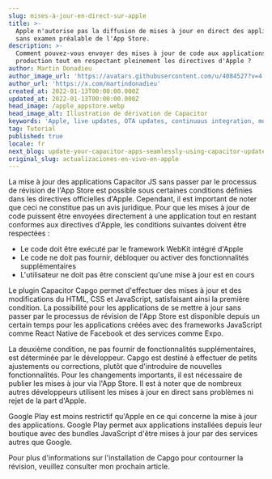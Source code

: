```yaml
---
slug: mises-à-jour-en-direct-sur-apple
title: >-
  Apple n'autorise pas la diffusion de mises à jour en direct des applications
  sans examen préalable de l'App Store.
description: >-
  Comment pouvez-vous envoyer des mises à jour de code aux applications iOS en
  production tout en respectant pleinement les directives d'Apple ?
author: Martin Donadieu
author_image_url: 'https://avatars.githubusercontent.com/u/4084527?v=4'
author_url: 'https://x.com/martindonadieu'
created_at: 2022-01-13T00:00:00.000Z
updated_at: 2022-01-13T00:00:00.000Z
head_image: /apple_appstore.webp
head_image_alt: Illustration de dérivation de Capacitor
keywords: 'Apple, live updates, OTA updates, continuous integration, mobile app updates'
tag: Tutorial
published: true
locale: fr
next_blog: update-your-capacitor-apps-seamlessly-using-capacitor-updater
original_slug: actualizaciones-en-vivo-en-apple
---
```

La mise à jour des applications Capacitor JS sans passer par le processus de révision de l'App Store est possible sous certaines conditions définies dans les directives officielles d'Apple. Cependant, il est important de noter que ceci ne constitue pas un avis juridique. Pour que les mises à jour de code puissent être envoyées directement à une application tout en restant conformes aux directives d'Apple, les conditions suivantes doivent être respectées :

- Le code doit être exécuté par le framework WebKit intégré d'Apple
- Le code ne doit pas fournir, débloquer ou activer des fonctionnalités supplémentaires
- L'utilisateur ne doit pas être conscient qu'une mise à jour est en cours

Le plugin Capacitor Capgo permet d'effectuer des mises à jour et des modifications du HTML, CSS et JavaScript, satisfaisant ainsi la première condition.
La possibilité pour les applications de se mettre à jour sans passer par le processus de révision de l'App Store est disponible depuis un certain temps pour les applications créées avec des frameworks JavaScript comme React Native de Facebook et des services comme Expo.

La deuxième condition, ne pas fournir de fonctionnalités supplémentaires, est déterminée par le développeur. Capgo est destiné à effectuer de petits ajustements ou corrections, plutôt que d'introduire de nouvelles fonctionnalités. Pour les changements importants, il est nécessaire de publier les mises à jour via l'App Store. Il est à noter que de nombreux autres développeurs utilisent les mises à jour en direct sans problèmes ni rejet de la part d'Apple.

Google Play est moins restrictif qu'Apple en ce qui concerne la mise à jour des applications. Google Play permet aux applications installées depuis leur boutique avec des bundles JavaScript d'être mises à jour par des services autres que Google.

Pour plus d'informations sur l'installation de Capgo pour contourner la révision, veuillez consulter mon prochain article.
